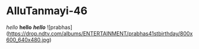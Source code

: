 # AlluTanmayi-46
*hello*
**hello**
***hello***
![prabhas]
(https://drop.ndtv.com/albums/ENTERTAINMENT/prabhas41stbirthday/800x600_640x480.jpg)

